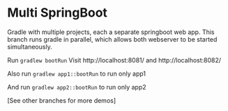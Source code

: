 Multi SpringBoot
================
Gradle with multiple projects, each a separate springboot web app.
This branch runs gradle in parallel, which allows both webserver to 
be started simultaneously. 

Run `gradlew bootRun`
Visit http://localhost:8081/ and http://localhost:8082/

Also run `gradlew app1::bootRun` to run only app1

And run `gradlew app2::bootRun` to run only app2

[See other branches for more demos]